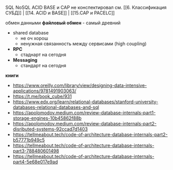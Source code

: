 SQL NoSQL ACID BASE и CAP не конспектировал
см. [[6. Классификация СУБД]] | [[14. ACID и BASE]] | [[15.CAP и PACELC]] 

обмен данными
**файловый обмен**
    - самый древний
* shared database
    - не оч хорош
    - ненужная связанность между сервисами (high coupling)
* **RPC**
    - стаднарт на сегодня 
* **Messaging**
    - стандарт на сегодня

**книги**
* https://www.oreilly.com/library/view/designing-data-intensive-applications/9781491903063/
* https://t.me/book_cube/931
* https://www.edx.org/learn/relational-databases/stanford-university-databases-relational-databases-and-sql
* https://apolomodov.medium.com/review-database-internals-part1-storage-engines-10b45862f88b
* https://apolomodov.medium.com/review-database-internals-part2-disributed-systems-92ccad7d1403
* https://tellmeabout.tech/code-of-architecture-database-internals-part2-b57771b949c5
* https://tellmeabout.tech/code-of-architecture-database-internals-part3-788480601498
* https://tellmeabout.tech/code-of-architecture-database-internals-part4-5e68e017e9ad
